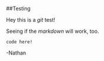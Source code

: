 ##Testing

Hey this is a _git_ test!

Seeing if the *markdown* will work, too.

```
code here!
```

-Nathan